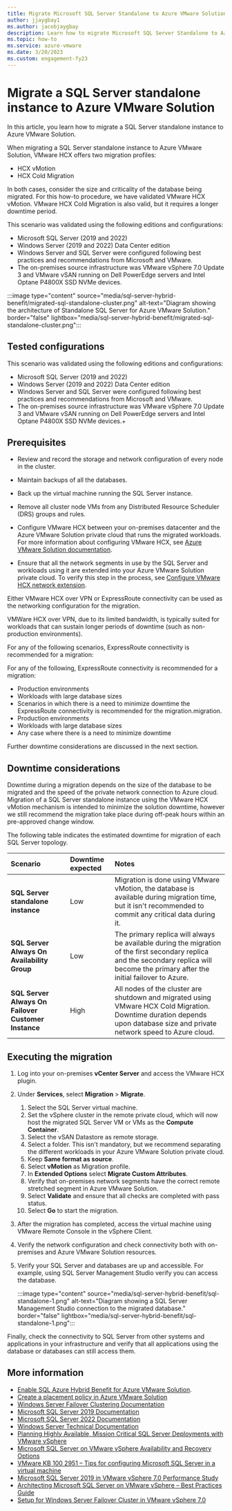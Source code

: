 ```yaml
---
title: Migrate Microsoft SQL Server Standalone to Azure VMware Solution
author: jjaygbay1
ms.author: jacobjaygbay
description: Learn how to migrate Microsoft SQL Server Standalone to Azure VMware Solution.
ms.topic: how-to
ms.service: azure-vmware
ms.date: 3/20/2023
ms.custom: engagement-fy23
---
```


# Migrate a SQL Server standalone instance to Azure VMware Solution

In this article, you learn how to migrate a SQL Server standalone instance to Azure VMware Solution. 

When migrating a SQL Server standalone instance to Azure VMware Solution, VMware HCX offers two migration profiles:

- HCX vMotion
- HCX Cold Migration

In both cases, consider the size and criticality of the database being migrated. 
For this how-to procedure, we have validated VMware HCX vMotion.
VMware HCX Cold Migration is also valid, but it requires a longer downtime period.

This scenario was validated using the following editions and configurations:

- Microsoft SQL Server (2019 and 2022)  
- Windows Server (2019 and 2022) Data Center edition  
- Windows Server and SQL Server were configured following best practices and recommendations from Microsoft and VMware.  
- The on-premises source infrastructure was VMware vSphere 7.0 Update 3 and VMware vSAN running on Dell PowerEdge servers and Intel Optane P4800X SSD NVMe devices.

:::image type="content" source="media/sql-server-hybrid-benefit/migrated-sql-standalone-cluster.png" alt-text="Diagram showing the architecture of Standalone SQL Server for  Azure VMware Solution." border="false" lightbox="media/sql-server-hybrid-benefit/migrated-sql-standalone-cluster.png"::: 

## Tested configurations
This scenario was validated using the following editions and configurations:

- Microsoft SQL Server (2019 and 2022)  
- Windows Server (2019 and 2022) Data Center edition  
- Windows Server and SQL Server were configured following best practices and recommendations from Microsoft and VMware.  
- The on-premises source infrastructure was VMware vSphere 7.0 Update 3 and VMware vSAN running on Dell PowerEdge servers and Intel Optane P4800X SSD NVMe devices.+

## Prerequisites

- Review and record the storage and network configuration of every node in the cluster.
- Maintain backups of all the databases.
- Back up the virtual machine running the SQL Server instance. 
- Remove all cluster node VMs from any Distributed Resource Scheduler (DRS) groups and rules. 

- Configure VMware HCX between your on-premises datacenter and the Azure VMware Solution private cloud that runs the migrated workloads. For more information about configuring VMware HCX, see [Azure VMware Solution documentation](install-vmware-hcx.md).
- Ensure that all the network segments in use by the SQL Server and workloads using it are extended into your Azure VMware Solution private cloud. To verify this step in the process, see [Configure VMware HCX network extension](configure-hcx-network-extension.md).

Either VMware HCX over VPN or ExpressRoute connectivity can be used as the networking configuration for the migration.

VMWare HCX over VPN, due to its limited bandwidth, is typically suited for workloads that can sustain longer periods of downtime (such as non-production environments). 


For any of the following scenarios, ExpressRoute connectivity is recommended for a migration:

For any of the following, ExpressRoute connectivity is recommended for a migration:

- Production environments
- Workloads with large database sizes
- Scenarios in which there is a need to minimize downtime the ExpressRoute connectivity is recommended for the migration.migration.  
- Production environments
- Workloads with large database sizes
- Any case where there is a need to minimize downtime

Further downtime considerations are discussed in the next section.

## Downtime considerations

Downtime during a migration depends on the size of the database to be migrated and the speed of the private network connection to Azure cloud.
Migration of a  SQL Server standalone instance using the VMware HCX vMotion mechanism is intended to minimize the solution downtime, however we still recommend the migration take place during off-peak hours within an pre-approved change window.

The following table indicates the estimated downtime for migration of each SQL Server topology.

| **Scenario** | **Downtime expected** | **Notes** |
|:---|:-----|:-----|
| **SQL Server standalone instance** | Low | Migration is done using VMware vMotion, the database is available during migration time, but it isn't recommended to commit any critical data during it. |
| **SQL Server Always On Availability Group** | Low | The primary replica will always be available during the migration of the first secondary replica and the secondary replica will become the primary after the initial failover to Azure. |
| **SQL Server Always On Failover Customer Instance** | High | All nodes of the cluster are shutdown and migrated using VMware HCX Cold Migration. Downtime duration depends upon database size and private network speed to Azure cloud. |

## Executing the migration

1. Log into your on-premises **vCenter Server** and access the VMware HCX plugin. 
1. Under **Services**, select **Migration** > **Migrate**.
   1. Select the SQL Server virtual machine.
   2. Set the vSphere cluster in the remote private cloud, which will now host the migrated SQL Server VM or VMs as the **Compute Container**.
   3. Select the vSAN Datastore as remote storage.
   4. Select a folder. This isn't mandatory, but we recommend separating the different workloads in your Azure VMware Solution private cloud.
   5. Keep **Same format as source**.
   6. Select **vMotion** as Migration profile. 
   7. In **Extended Options** select **Migrate Custom Attributes**.
   8. Verify that on-premises network segments have the correct remote stretched segment in Azure VMware Solution.
   9. Select **Validate** and ensure that all checks are completed with pass status. 
   10. Select **Go** to start the migration.
1. After the migration has completed, access the virtual machine using VMware Remote Console in the vSphere Client.
1. Verify the network configuration and check connectivity both with on-premises and Azure VMware Solution resources.
1. Verify your SQL Server and databases are up and accessible. For example, using SQL Server Management Studio verify you can access the database.  

    :::image type="content" source="media/sql-server-hybrid-benefit/sql-standalone-1.png" alt-text="Diagram showing a SQL Server Management Studio connection to the migrated database." border="false" lightbox="media/sql-server-hybrid-benefit/sql-standalone-1.png":::  

Finally, check the connectivity to SQL Server from other systems and applications in your infrastructure and verify that all applications using the database or databases can still access them.

## More information

- [Enable SQL Azure Hybrid Benefit for Azure VMware Solution](enable-sql-azure-hybrid-benefit.md). 
- [Create a placement policy in Azure VMware Solution](create-placement-policy.md)  
- [Windows Server Failover Clustering Documentation](/windows-server/failover-clustering/failover-clustering-overview)
- [Microsoft SQL Server 2019 Documentation](/sql/sql-server/?view=sql-server-ver15&preserve-view=true)
- [Microsoft SQL Server 2022 Documentation](/sql/sql-server/?view=sql-server-ver16&preserve-view=true)
- [Windows Server Technical Documentation](/windows-server/)
- [Planning Highly Available, Mission Critical SQL Server Deployments with VMware vSphere](https://www.vmware.com/content/dam/digitalmarketing/vmware/en/pdf/solutions/vmware-vsphere-highly-available-mission-critical-sql-server-deployments.pdf)
- [Microsoft SQL Server on VMware vSphere Availability and Recovery Options](https://www.vmware.com/content/dam/digitalmarketing/vmware/en/pdf/solutions/sql-server-on-vmware-availability-and-recovery-options.pdf)
- [VMware KB 100 2951 – Tips for configuring Microsoft SQL Server in a virtual machine](https://kb.vmware.com/s/article/1002951)
- [Microsoft SQL Server 2019 in VMware vSphere 7.0 Performance Study](https://www.vmware.com/content/dam/digitalmarketing/vmware/en/pdf/techpaper/performance/vsphere7-sql-server-perf.pdf)
- [Architecting Microsoft SQL Server on VMware vSphere – Best Practices Guide](https://www.vmware.com/content/dam/digitalmarketing/vmware/en/pdf/solutions/sql-server-on-vmware-best-practices-guide.pdf)
- [Setup for Windows Server Failover Cluster in VMware vSphere 7.0](https://docs.vmware.com/en/VMware-vSphere/7.0/vsphere-esxi-vcenter-server-703-setup-wsfc.pdf)
